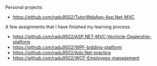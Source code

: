 Personal projects: 
- https://github.com/radu9502/TutorWebApp-Asp.Net-MVC

A few assignments that I have finished my learning process:
- https://github.com/radu9502/ASP.NET-MVC-Vechicle-Dealership-platform
- https://github.com/radu9502/WPF-bidding-platform
- https://github.com/radu9502/Ado.Net-practice
- https://github.com/radu9502/WCF-Employees-management

<!---
radu9502/radu9502 is a ✨ special ✨ repository because its `README.md` (this file) appears on your GitHub profile.
You can click the Preview link to take a look at your changes.
--->
